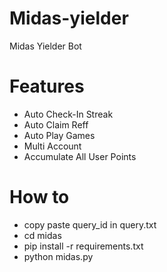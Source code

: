 # Midas-yielder

Midas Yielder Bot 
# Features
- Auto Check-In Streak
- Auto Claim Reff
- Auto Play Games
- Multi Account
- Accumulate All User Points
# How to
- copy paste query_id in query.txt
- cd midas
- pip install -r requirements.txt
- python midas.py
